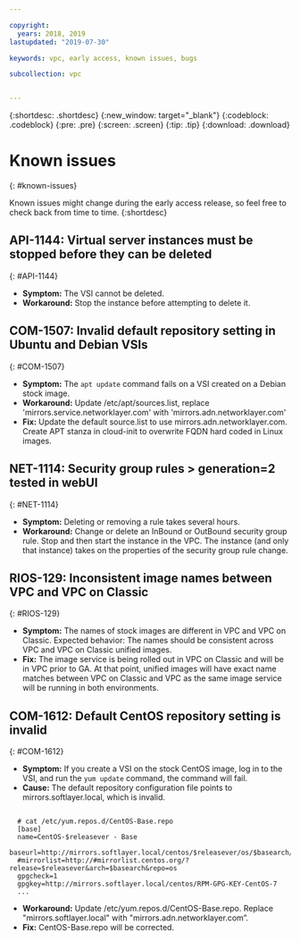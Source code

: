 ```yaml
---

copyright:
  years: 2018, 2019
lastupdated: "2019-07-30"

keywords: vpc, early access, known issues, bugs

subcollection: vpc


---
```


{:shortdesc: .shortdesc}
{:new_window: target="_blank"}
{:codeblock: .codeblock}
{:pre: .pre}
{:screen: .screen}
{:tip: .tip}
{:download: .download}

# Known issues
{: #known-issues}

Known issues might change during the early access release, so feel free to check back from time to time.
{:shortdesc}


## API-1144: Virtual server instances must be stopped before they can be deleted
{: #API-1144}
- **Symptom:** The VSI cannot be deleted.
- **Workaround:** Stop the instance before attempting to delete it.


## COM-1507: Invalid default repository setting in Ubuntu and Debian VSIs
{: #COM-1507}
- **Symptom:** The `apt update` command fails on a VSI created on a Debian stock image.
- **Workaround:** Update /etc/apt/sources.list, replace 'mirrors.service.networklayer.com' with 'mirrors.adn.networklayer.com' 
- **Fix:** Update the default source.list to use mirrors.adn.networklayer.com. Create APT stanza in cloud-init to overwrite FQDN hard coded in Linux images.

## NET-1114: Security group rules > generation=2 tested in webUI
{: #NET-1114}
- **Symptom:** Deleting or removing a rule takes several hours.
- **Workaround:** Change or delete an InBound or OutBound security group rule. Stop and then start the instance in the VPC. The instance (and only that instance) takes on the properties of the security group rule change.


## RIOS-129: Inconsistent image names between VPC and VPC on Classic
{: #RIOS-129}
- **Symptom:** The names of stock images are different in VPC and VPC on Classic. Expected behavior: The names should be consistent across VPC and VPC on Classic unified images.
- **Fix:** The image service is being rolled out in VPC on Classic and will be in VPC prior to GA. At that point, unified images will have exact name matches between VPC on Classic and VPC as the same image service will be running in both environments.	

## COM-1612: Default CentOS repository setting is invalid
{: #COM-1612}
- **Symptom:** If you create a VSI on the stock CentOS image, log in to the VSI, and run the `yum update` command, the command will fail. 
- **Cause:**
The default repository configuration file points to mirrors.softlayer.local, which is invalid. 

<pre class="codeblock"><code class="hljs">
  # cat /etc/yum.repos.d/CentOS-Base.repo 
  [base] 
  name=CentOS-$releasever - Base 
  baseurl=http://mirrors.softlayer.local/centos/$releasever/os/$basearch/ 
  #mirrorlist=http://#mirrorlist.centos.org/?release=$releasever&arch=$basearch&repo=os 
  gpgcheck=1 
  gpgkey=http://mirrors.softlayer.local/centos/RPM-GPG-KEY-CentOS-7 
  ... 
</code></pre>

- **Workaround:** Update /etc/yum.repos.d/CentOS-Base.repo. Replace "mirrors.softlayer.local" with "mirrors.adn.networklayer.com”. 
- **Fix:** CentOS-Base.repo will be corrected. 
